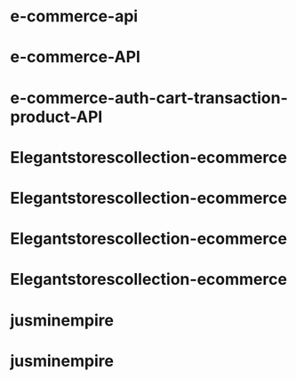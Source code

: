 # e-commerce-api
# e-commerce-API
# e-commerce-auth-cart-transaction-product-API
# Elegantstorescollection-ecommerce
# Elegantstorescollection-ecommerce
# Elegantstorescollection-ecommerce
# Elegantstorescollection-ecommerce
# jusminempire
# jusminempire
